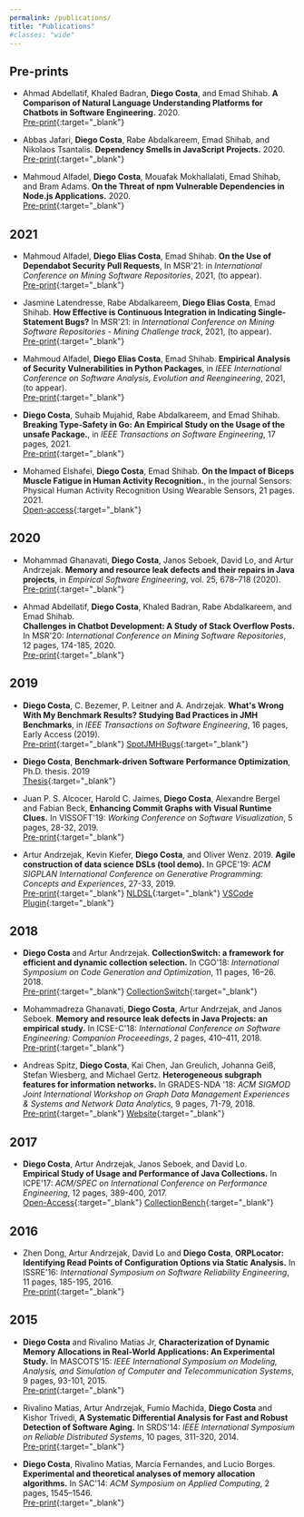 ```yaml
---
permalink: /publications/
title: "Publications"
#classes: "wide"
---
```


## Pre-prints
	
- Ahmad Abdellatif, Khaled Badran, **Diego Costa**, and Emad Shihab.
	**A Comparison of Natural Language Understanding Platforms for Chatbots in Software Engineering.** 
    2020.
	<br>
	<i class="fa fa-file-pdf"></i> [Pre-print](https://arxiv.org/pdf/2012.02640){:target="_blank"}

- Abbas Jafari, **Diego Costa**, Rabe Abdalkareem, Emad Shihab, and Nikolaos Tsantalis.
	**Dependency Smells in JavaScript Projects.**
    2020.
    <br>
	<i class="fa fa-file-pdf"></i> [Pre-print](https://arxiv.org/abs/2010.14573){:target="_blank"}

- Mahmoud Alfadel, **Diego Costa**, Mouafak Mokhallalati, Emad Shihab, and Bram Adams.
	**On the Threat of npm Vulnerable Dependencies in Node.js Applications.**
    2020.
    <br>
	<i class="fa fa-file-pdf"></i> [Pre-print](https://arxiv.org/abs/2009.09019){:target="_blank"}

<!-- 5. Mahmoud Alfadel, **Diego Costa** and Emad Shihab.
	``Empirical analysis of security vulnerabilities in python packages''.
	Submitted to SANER'21: International Conference on Software Analysis, Evolution and Reengineering. 2020. -->

## 2021

- Mahmoud Alfadel, **Diego Elias Costa**, Emad Shihab. 
  **On the Use of Dependabot Security Pull Requests**,
  In MSR'21: in *International Conference on Mining Software Repositories*, 2021, (to appear).
  <br> 
  <i class="fa fa-file-pdf"></i> [Pre-print](https://www.researchgate.net/publication/349641251){:target="_blank"}

- Jasmine Latendresse, Rabe Abdalkareem, **Diego Elias Costa**, Emad Shihab.
  **How Effective is Continuous Integration in Indicating Single-Statement Bugs?**
	In MSR'21: in *International Conference on Mining Software Repositories - Mining Challenge track*, 2021, (to appear).
   <br> 
   <i class="fa fa-file-pdf"></i> [Pre-print](https://www.researchgate.net/publication/349895921){:target="_blank"}


- Mahmoud Alfadel, **Diego Elias Costa**, Emad Shihab.
  **Empirical Analysis of Security Vulnerabilities in Python Packages**,
  in *IEEE International Conference on Software Analysis, Evolution and Reengineering*, 2021, (to appear).
  <br>
	<i class="fa fa-file-pdf"></i> [Pre-print](https://www.researchgate.net/publication/348392851){:target="_blank"}

- **Diego Costa**, Suhaib Mujahid, Rabe Abdalkareem, and Emad Shihab.
	**Breaking Type-Safety in Go: An Empirical Study on the Usage of the unsafe Package.**,
	in *IEEE Transactions on Software Engineering*, 17 pages, 2021.
	<br>
	<i class="fa fa-file-pdf"></i> [Pre-print](https://www.researchgate.net/publication/348973245){:target="_blank"}

- Mohamed Elshafei, **Diego Costa**, Emad Shihab.
	**On the Impact of Biceps Muscle Fatigue in Human Activity Recognition.**,
	in the journal Sensors: Physical Human Activity Recognition Using Wearable Sensors, 21 pages. 2021. 
	<br>
	<i class="fa fa-file-pdf"></i> [Open-access](https://www.mdpi.com/1424-8220/21/4/1070){:target="_blank"}




## 2020

- Mohammad Ghanavati, **Diego Costa**, Janos Seboek, David Lo, and Artur Andrzejak.
    **Memory and resource leak defects and their repairs in Java projects**, 
    in *Empirical Software Engineering*, vol. 25, 678–718 (2020).
    <br>
	<i class="fa fa-file-pdf"></i> [Pre-print](https://www.researchgate.net/publication/334709860){:target="_blank"}


- Ahmad Abdellatif, **Diego Costa**, Khaled Badran, Rabe Abdalkareem, and Emad Shihab.  
	**Challenges in Chatbot Development: A Study of Stack Overflow Posts.**
	In MSR'20: *International Conference on Mining Software Repositories*, 12 pages, 174-185, 2020.
	<br>
	<i class="fa fa-file-pdf" aria-hidden="true"></i> [Pre-print](https://www.researchgate.net/publication/339954158){:target="_blank"}


## 2019

- **Diego Costa**, C. Bezemer, P. Leitner and A. Andrzejak.
    **What's Wrong With My Benchmark Results? Studying Bad Practices in JMH Benchmarks**, 
    in *IEEE Transactions on Software Engineering*, 16 pages, Early Access (2019). 
    <br>
	<i class="fa fa-file-pdf" aria-hidden="true"></i> [Pre-print](https://www.researchgate.net/publication/333825812){:target="_blank"}
	<i class="fab fa-github" aria-hidden="true"></i> [SpotJMHBugs](https://github.com/DiegoEliasCosta/spotjmhbugs){:target="_blank"}

- **Diego Costa**, 
  **Benchmark-driven Software Performance Optimization**,
  Ph.D. thesis. 2019
  <br>
  <i class="fa fa-file-pdf" aria-hidden="true"></i> [Thesis](http://archiv.ub.uni-heidelberg.de/volltextserver/26919/1/DiegoCosta_thesis.pdf){:target="_blank"}


- Juan P. S. Alcocer, Harold C. Jaimes, **Diego Costa**, Alexandre Bergel and Fabian Beck, 
	**Enhancing Commit Graphs with Visual Runtime Clues.**
	In VISSOFT'19: *Working Conference on Software Visualization*,
	5 pages, 28-32, 2019.
	<br>
	<i class="fa fa-file-pdf" aria-hidden="true"></i> [Pre-print](https://www.researchgate.net/publication/339954158){:target="_blank"}
	
- Artur Andrzejak, Kevin Kiefer, **Diego Costa**, and Oliver Wenz. 2019. 
    **Agile construction of data science DSLs (tool demo).** 
	In GPCE'19: *ACM SIGPLAN International Conference on Generative Programming: Concepts and Experiences*, 27-33, 2019.
	<br>
	<i class="fa fa-file-pdf" aria-hidden="true"></i> [Pre-print](https://www.researchgate.net/publication/335868045){:target="_blank"}
	<i class="fab fa-github" aria-hidden="true"></i> [NLDSL](https://einhornstyle.gitlab.io/nldsl/){:target="_blank"}
    <i class="fa fa-cog" aria-hidden="true"></i> [VSCode Plugin](https://marketplace.visualstudio.com/items?itemName=PVS-IfI-Heidelberg-University-Germany.vscode-nldsl-windows){:target="_blank"}

## 2018

- **Diego Costa** and Artur Andrzejak. 
	**CollectionSwitch: a framework for efficient and dynamic collection selection.**
	In CGO'18: *International Symposium on Code Generation and Optimization*, 11 pages, 16–26. 2018. 
	<br>
	<i class="fa fa-file-pdf" aria-hidden="true"></i> [Pre-print](https://www.researchgate.net/publication/323230033){:target="_blank"}
	<i class="fab fa-github" aria-hidden="true"></i> [CollectionSwitch](https://github.com/DiegoEliasCosta/collectionSwitch){:target="_blank"}


- Mohammadreza Ghanavati, **Diego Costa**, Artur Andrzejak, and Janos Seboek. 
	**Memory and resource leak defects in Java Projects: an empirical study.** 
	In ICSE-C'18: *International Conference on Software Engineering: Companion Proceeedings*, 2 pages, 410–411, 2018.
	<br>
	<i class="fa fa-file-pdf" aria-hidden="true"></i> [Pre-print](https://www.researchgate.net/publication/323477150){:target="_blank"}


- Andreas Spitz, **Diego Costa**, Kai Chen, Jan Greulich, Johanna Geiß, Stefan Wiesberg, and Michael Gertz. 
	**Heterogeneous subgraph features for information networks.**
	In GRADES-NDA '18: *ACM SIGMOD Joint International Workshop on Graph Data Management Experiences \& Systems and Network Data Analytics*, 9 pages, 71-79, 2018. 
	<br>
	<i class="fa fa-file-pdf" aria-hidden="true"></i> [Pre-print](https://www.researchgate.net/publication/325591871){:target="_blank"}
	<i class="fa fa-globe" aria-hidden="true"></i> [Website](https://dbs.ifi.uni-heidelberg.de/resources/hsgf/){:target="_blank"}
	

## 2017

- **Diego Costa**, Artur Andrzejak, Janos Seboek, and David Lo.  		
	**Empirical Study of Usage and Performance of Java Collections.**
	In ICPE'17: *ACM/SPEC on International Conference on Performance Engineering*, 12 pages, 389-400, 2017.
    <br>
	<i class="fa fa-file-pdf" aria-hidden="true"></i> [Open-Access](https://dl.acm.org/doi/10.1145/3030207.3030221){:target="_blank"}
	<i class="fab fa-github" aria-hidden="true"></i> [CollectionBench](https://github.com/DiegoEliasCosta/CollectionsBench){:target="_blank"}

	
## 2016

- Zhen Dong, Artur Andrzejak, David Lo and **Diego Costa**, 
	**ORPLocator: Identifying Read Points of Configuration Options via Static Analysis.**
	In ISSRE'16: *International Symposium on Software Reliability Engineering*, 11 pages, 185-195, 2016.
    <br>
	<i class="fa fa-file-pdf" aria-hidden="true"></i> [Pre-print](https://www.researchgate.net/publication/307429820){:target="_blank"}


## 2015

- **Diego Costa** and Rivalino Matias Jr, 
	**Characterization of Dynamic Memory Allocations in Real-World Applications: An Experimental Study.**
	In MASCOTS'15:  *IEEE International Symposium on Modeling, Analysis, and Simulation of Computer and Telecommunication Systems*, 9 pages, 93-101, 2015.
    <br>
	<i class="fa fa-file-pdf" aria-hidden="true"></i> [Pre-print](https://www.researchgate.net/publication/278392781){:target="_blank"}


- Rivalino Matias, Artur Andrzejak, Fumio Machida, **Diego Costa** and Kishor Trivedi, 
	**A Systematic Differential Analysis for Fast and Robust Detection of Software Aging.**
	In SRDS'14: *IEEE International Symposium on Reliable Distributed Systems*, 10 pages, 311-320, 2014.
	<br>
	<i class="fa fa-file-pdf" aria-hidden="true"></i> [Pre-print](https://www.researchgate.net/publication/263450326){:target="_blank"}


- **Diego Costa**, Rivalino Matias, Marcia Fernandes, and Lucio Borges.  
    **Experimental and theoretical analyses of memory allocation algorithms.**
	In SAC'14: *ACM Symposium on Applied Computing*, 2 pages, 1545–1546.
	<br>
	<i class="fa fa-file-pdf" aria-hidden="true"></i> [Pre-print](https://www.researchgate.net/publication/259043057){:target="_blank"}
